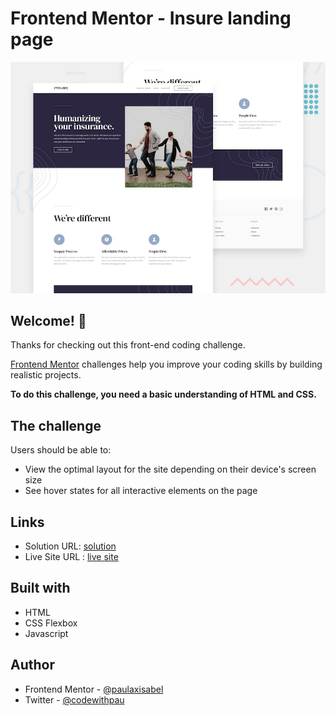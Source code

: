 # Frontend Mentor - Insure landing page

![Design preview for the Insure landing page coding challenge](./design/desktop-preview.jpg)

## Welcome! 👋

Thanks for checking out this front-end coding challenge.

[Frontend Mentor](https://www.frontendmentor.io) challenges help you improve your coding skills by building realistic projects.

**To do this challenge, you need a basic understanding of HTML and CSS.**

## The challenge

Users should be able to:

- View the optimal layout for the site depending on their device's screen size
- See hover states for all interactive elements on the page

## Links

- Solution URL: [solution](#)
- Live Site URL : [live site](#)

## Built with

- HTML
- CSS Flexbox
- Javascript

## Author

- Frontend Mentor - [@paulaxisabel](https://www.frontendmentor.io/profile/paulaxisabel) 
- Twitter - [@codewithpau](https://twitter.com/codewithpau)